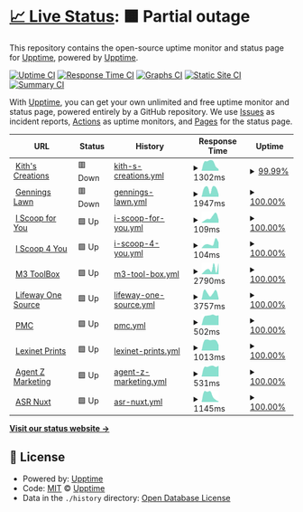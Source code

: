 # [📈 Live Status](https://upptime.github.io/upptime): <!--live status--> **🟧 Partial outage**

This repository contains the open-source uptime monitor and status page for [Upptime](https://upptime.js.org), powered by [Upptime](https://github.com/upptime/upptime).

[![Uptime CI](https://github.com/glashtin/upptime/workflows/Uptime%20CI/badge.svg)](https://github.com/glashtin/upptime/actions?query=workflow%3A%22Uptime+CI%22)
[![Response Time CI](https://github.com/glashtin/upptime/workflows/Response%20Time%20CI/badge.svg)](https://github.com/glashtin/upptime/actions?query=workflow%3A%22Response+Time+CI%22)
[![Graphs CI](https://github.com/glashtin/upptime/workflows/Graphs%20CI/badge.svg)](https://github.com/glashtin/upptime/actions?query=workflow%3A%22Graphs+CI%22)
[![Static Site CI](https://github.com/glashtin/upptime/workflows/Static%20Site%20CI/badge.svg)](https://github.com/glashtin/upptime/actions?query=workflow%3A%22Static+Site+CI%22)
[![Summary CI](https://github.com/glashtin/upptime/workflows/Summary%20CI/badge.svg)](https://github.com/glashtin/upptime/actions?query=workflow%3A%22Summary+CI%22)

With [Upptime](https://upptime.js.org), you can get your own unlimited and free uptime monitor and status page, powered entirely by a GitHub repository. We use [Issues](https://github.com/upptime/upptime/issues) as incident reports, [Actions](https://github.com/glashtin/upptime/actions) as uptime monitors, and [Pages](https://upptime.github.io/upptime) for the status page.

<!--start: status pages-->
<!-- This summary is generated by Upptime (https://github.com/upptime/upptime) -->
<!-- Do not edit this manually, your changes will be overwritten -->
<!-- prettier-ignore -->
| URL | Status | History | Response Time | Uptime |
| --- | ------ | ------- | ------------- | ------ |
| <img alt="" src="https://icons.duckduckgo.com/ip3/kithcreations.com.ico" height="13"> [Kith's Creations](https://kithcreations.com) | 🟥 Down | [kith-s-creations.yml](https://github.com/glashtin/uptime/commits/HEAD/history/kith-s-creations.yml) | <details><summary><img alt="Response time graph" src="./graphs/kith-s-creations/response-time-week.png" height="20"> 1302ms</summary><br><a href="https://glashtin.github.io/uptime/history/kith-s-creations"><img alt="Response time 1461" src="https://img.shields.io/endpoint?url=https%3A%2F%2Fraw.githubusercontent.com%2Fglashtin%2Fuptime%2FHEAD%2Fapi%2Fkith-s-creations%2Fresponse-time.json"></a><br><a href="https://glashtin.github.io/uptime/history/kith-s-creations"><img alt="24-hour response time 275" src="https://img.shields.io/endpoint?url=https%3A%2F%2Fraw.githubusercontent.com%2Fglashtin%2Fuptime%2FHEAD%2Fapi%2Fkith-s-creations%2Fresponse-time-day.json"></a><br><a href="https://glashtin.github.io/uptime/history/kith-s-creations"><img alt="7-day response time 1302" src="https://img.shields.io/endpoint?url=https%3A%2F%2Fraw.githubusercontent.com%2Fglashtin%2Fuptime%2FHEAD%2Fapi%2Fkith-s-creations%2Fresponse-time-week.json"></a><br><a href="https://glashtin.github.io/uptime/history/kith-s-creations"><img alt="30-day response time 2007" src="https://img.shields.io/endpoint?url=https%3A%2F%2Fraw.githubusercontent.com%2Fglashtin%2Fuptime%2FHEAD%2Fapi%2Fkith-s-creations%2Fresponse-time-month.json"></a><br><a href="https://glashtin.github.io/uptime/history/kith-s-creations"><img alt="1-year response time 1461" src="https://img.shields.io/endpoint?url=https%3A%2F%2Fraw.githubusercontent.com%2Fglashtin%2Fuptime%2FHEAD%2Fapi%2Fkith-s-creations%2Fresponse-time-year.json"></a></details> | <details><summary><a href="https://glashtin.github.io/uptime/history/kith-s-creations">99.99%</a></summary><a href="https://glashtin.github.io/uptime/history/kith-s-creations"><img alt="All-time uptime 100.00%" src="https://img.shields.io/endpoint?url=https%3A%2F%2Fraw.githubusercontent.com%2Fglashtin%2Fuptime%2FHEAD%2Fapi%2Fkith-s-creations%2Fuptime.json"></a><br><a href="https://glashtin.github.io/uptime/history/kith-s-creations"><img alt="24-hour uptime 99.96%" src="https://img.shields.io/endpoint?url=https%3A%2F%2Fraw.githubusercontent.com%2Fglashtin%2Fuptime%2FHEAD%2Fapi%2Fkith-s-creations%2Fuptime-day.json"></a><br><a href="https://glashtin.github.io/uptime/history/kith-s-creations"><img alt="7-day uptime 99.99%" src="https://img.shields.io/endpoint?url=https%3A%2F%2Fraw.githubusercontent.com%2Fglashtin%2Fuptime%2FHEAD%2Fapi%2Fkith-s-creations%2Fuptime-week.json"></a><br><a href="https://glashtin.github.io/uptime/history/kith-s-creations"><img alt="30-day uptime 100.00%" src="https://img.shields.io/endpoint?url=https%3A%2F%2Fraw.githubusercontent.com%2Fglashtin%2Fuptime%2FHEAD%2Fapi%2Fkith-s-creations%2Fuptime-month.json"></a><br><a href="https://glashtin.github.io/uptime/history/kith-s-creations"><img alt="1-year uptime 100.00%" src="https://img.shields.io/endpoint?url=https%3A%2F%2Fraw.githubusercontent.com%2Fglashtin%2Fuptime%2FHEAD%2Fapi%2Fkith-s-creations%2Fuptime-year.json"></a></details>
| <img alt="" src="https://icons.duckduckgo.com/ip3/www.genningslawn.com.ico" height="13"> [Gennings Lawn](https://www.genningslawn.com) | 🟥 Down | [gennings-lawn.yml](https://github.com/glashtin/uptime/commits/HEAD/history/gennings-lawn.yml) | <details><summary><img alt="Response time graph" src="./graphs/gennings-lawn/response-time-week.png" height="20"> 1947ms</summary><br><a href="https://glashtin.github.io/uptime/history/gennings-lawn"><img alt="Response time 1992" src="https://img.shields.io/endpoint?url=https%3A%2F%2Fraw.githubusercontent.com%2Fglashtin%2Fuptime%2FHEAD%2Fapi%2Fgennings-lawn%2Fresponse-time.json"></a><br><a href="https://glashtin.github.io/uptime/history/gennings-lawn"><img alt="24-hour response time 600" src="https://img.shields.io/endpoint?url=https%3A%2F%2Fraw.githubusercontent.com%2Fglashtin%2Fuptime%2FHEAD%2Fapi%2Fgennings-lawn%2Fresponse-time-day.json"></a><br><a href="https://glashtin.github.io/uptime/history/gennings-lawn"><img alt="7-day response time 1947" src="https://img.shields.io/endpoint?url=https%3A%2F%2Fraw.githubusercontent.com%2Fglashtin%2Fuptime%2FHEAD%2Fapi%2Fgennings-lawn%2Fresponse-time-week.json"></a><br><a href="https://glashtin.github.io/uptime/history/gennings-lawn"><img alt="30-day response time 2137" src="https://img.shields.io/endpoint?url=https%3A%2F%2Fraw.githubusercontent.com%2Fglashtin%2Fuptime%2FHEAD%2Fapi%2Fgennings-lawn%2Fresponse-time-month.json"></a><br><a href="https://glashtin.github.io/uptime/history/gennings-lawn"><img alt="1-year response time 1992" src="https://img.shields.io/endpoint?url=https%3A%2F%2Fraw.githubusercontent.com%2Fglashtin%2Fuptime%2FHEAD%2Fapi%2Fgennings-lawn%2Fresponse-time-year.json"></a></details> | <details><summary><a href="https://glashtin.github.io/uptime/history/gennings-lawn">100.00%</a></summary><a href="https://glashtin.github.io/uptime/history/gennings-lawn"><img alt="All-time uptime 100.00%" src="https://img.shields.io/endpoint?url=https%3A%2F%2Fraw.githubusercontent.com%2Fglashtin%2Fuptime%2FHEAD%2Fapi%2Fgennings-lawn%2Fuptime.json"></a><br><a href="https://glashtin.github.io/uptime/history/gennings-lawn"><img alt="24-hour uptime 99.98%" src="https://img.shields.io/endpoint?url=https%3A%2F%2Fraw.githubusercontent.com%2Fglashtin%2Fuptime%2FHEAD%2Fapi%2Fgennings-lawn%2Fuptime-day.json"></a><br><a href="https://glashtin.github.io/uptime/history/gennings-lawn"><img alt="7-day uptime 100.00%" src="https://img.shields.io/endpoint?url=https%3A%2F%2Fraw.githubusercontent.com%2Fglashtin%2Fuptime%2FHEAD%2Fapi%2Fgennings-lawn%2Fuptime-week.json"></a><br><a href="https://glashtin.github.io/uptime/history/gennings-lawn"><img alt="30-day uptime 100.00%" src="https://img.shields.io/endpoint?url=https%3A%2F%2Fraw.githubusercontent.com%2Fglashtin%2Fuptime%2FHEAD%2Fapi%2Fgennings-lawn%2Fuptime-month.json"></a><br><a href="https://glashtin.github.io/uptime/history/gennings-lawn"><img alt="1-year uptime 100.00%" src="https://img.shields.io/endpoint?url=https%3A%2F%2Fraw.githubusercontent.com%2Fglashtin%2Fuptime%2FHEAD%2Fapi%2Fgennings-lawn%2Fuptime-year.json"></a></details>
| <img alt="" src="https://icons.duckduckgo.com/ip3/iscoopforyou.com.ico" height="13"> [I Scoop for You](https://iscoopforyou.com) | 🟩 Up | [i-scoop-for-you.yml](https://github.com/glashtin/uptime/commits/HEAD/history/i-scoop-for-you.yml) | <details><summary><img alt="Response time graph" src="./graphs/i-scoop-for-you/response-time-week.png" height="20"> 109ms</summary><br><a href="https://glashtin.github.io/uptime/history/i-scoop-for-you"><img alt="Response time 158" src="https://img.shields.io/endpoint?url=https%3A%2F%2Fraw.githubusercontent.com%2Fglashtin%2Fuptime%2FHEAD%2Fapi%2Fi-scoop-for-you%2Fresponse-time.json"></a><br><a href="https://glashtin.github.io/uptime/history/i-scoop-for-you"><img alt="24-hour response time 68" src="https://img.shields.io/endpoint?url=https%3A%2F%2Fraw.githubusercontent.com%2Fglashtin%2Fuptime%2FHEAD%2Fapi%2Fi-scoop-for-you%2Fresponse-time-day.json"></a><br><a href="https://glashtin.github.io/uptime/history/i-scoop-for-you"><img alt="7-day response time 109" src="https://img.shields.io/endpoint?url=https%3A%2F%2Fraw.githubusercontent.com%2Fglashtin%2Fuptime%2FHEAD%2Fapi%2Fi-scoop-for-you%2Fresponse-time-week.json"></a><br><a href="https://glashtin.github.io/uptime/history/i-scoop-for-you"><img alt="30-day response time 152" src="https://img.shields.io/endpoint?url=https%3A%2F%2Fraw.githubusercontent.com%2Fglashtin%2Fuptime%2FHEAD%2Fapi%2Fi-scoop-for-you%2Fresponse-time-month.json"></a><br><a href="https://glashtin.github.io/uptime/history/i-scoop-for-you"><img alt="1-year response time 158" src="https://img.shields.io/endpoint?url=https%3A%2F%2Fraw.githubusercontent.com%2Fglashtin%2Fuptime%2FHEAD%2Fapi%2Fi-scoop-for-you%2Fresponse-time-year.json"></a></details> | <details><summary><a href="https://glashtin.github.io/uptime/history/i-scoop-for-you">100.00%</a></summary><a href="https://glashtin.github.io/uptime/history/i-scoop-for-you"><img alt="All-time uptime 100.00%" src="https://img.shields.io/endpoint?url=https%3A%2F%2Fraw.githubusercontent.com%2Fglashtin%2Fuptime%2FHEAD%2Fapi%2Fi-scoop-for-you%2Fuptime.json"></a><br><a href="https://glashtin.github.io/uptime/history/i-scoop-for-you"><img alt="24-hour uptime 100.00%" src="https://img.shields.io/endpoint?url=https%3A%2F%2Fraw.githubusercontent.com%2Fglashtin%2Fuptime%2FHEAD%2Fapi%2Fi-scoop-for-you%2Fuptime-day.json"></a><br><a href="https://glashtin.github.io/uptime/history/i-scoop-for-you"><img alt="7-day uptime 100.00%" src="https://img.shields.io/endpoint?url=https%3A%2F%2Fraw.githubusercontent.com%2Fglashtin%2Fuptime%2FHEAD%2Fapi%2Fi-scoop-for-you%2Fuptime-week.json"></a><br><a href="https://glashtin.github.io/uptime/history/i-scoop-for-you"><img alt="30-day uptime 100.00%" src="https://img.shields.io/endpoint?url=https%3A%2F%2Fraw.githubusercontent.com%2Fglashtin%2Fuptime%2FHEAD%2Fapi%2Fi-scoop-for-you%2Fuptime-month.json"></a><br><a href="https://glashtin.github.io/uptime/history/i-scoop-for-you"><img alt="1-year uptime 100.00%" src="https://img.shields.io/endpoint?url=https%3A%2F%2Fraw.githubusercontent.com%2Fglashtin%2Fuptime%2FHEAD%2Fapi%2Fi-scoop-for-you%2Fuptime-year.json"></a></details>
| <img alt="" src="https://icons.duckduckgo.com/ip3/iscoop4you.com.ico" height="13"> [I Scoop 4 You](https://iscoop4you.com) | 🟩 Up | [i-scoop-4-you.yml](https://github.com/glashtin/uptime/commits/HEAD/history/i-scoop-4-you.yml) | <details><summary><img alt="Response time graph" src="./graphs/i-scoop-4-you/response-time-week.png" height="20"> 104ms</summary><br><a href="https://glashtin.github.io/uptime/history/i-scoop-4-you"><img alt="Response time 155" src="https://img.shields.io/endpoint?url=https%3A%2F%2Fraw.githubusercontent.com%2Fglashtin%2Fuptime%2FHEAD%2Fapi%2Fi-scoop-4-you%2Fresponse-time.json"></a><br><a href="https://glashtin.github.io/uptime/history/i-scoop-4-you"><img alt="24-hour response time 127" src="https://img.shields.io/endpoint?url=https%3A%2F%2Fraw.githubusercontent.com%2Fglashtin%2Fuptime%2FHEAD%2Fapi%2Fi-scoop-4-you%2Fresponse-time-day.json"></a><br><a href="https://glashtin.github.io/uptime/history/i-scoop-4-you"><img alt="7-day response time 104" src="https://img.shields.io/endpoint?url=https%3A%2F%2Fraw.githubusercontent.com%2Fglashtin%2Fuptime%2FHEAD%2Fapi%2Fi-scoop-4-you%2Fresponse-time-week.json"></a><br><a href="https://glashtin.github.io/uptime/history/i-scoop-4-you"><img alt="30-day response time 149" src="https://img.shields.io/endpoint?url=https%3A%2F%2Fraw.githubusercontent.com%2Fglashtin%2Fuptime%2FHEAD%2Fapi%2Fi-scoop-4-you%2Fresponse-time-month.json"></a><br><a href="https://glashtin.github.io/uptime/history/i-scoop-4-you"><img alt="1-year response time 155" src="https://img.shields.io/endpoint?url=https%3A%2F%2Fraw.githubusercontent.com%2Fglashtin%2Fuptime%2FHEAD%2Fapi%2Fi-scoop-4-you%2Fresponse-time-year.json"></a></details> | <details><summary><a href="https://glashtin.github.io/uptime/history/i-scoop-4-you">100.00%</a></summary><a href="https://glashtin.github.io/uptime/history/i-scoop-4-you"><img alt="All-time uptime 100.00%" src="https://img.shields.io/endpoint?url=https%3A%2F%2Fraw.githubusercontent.com%2Fglashtin%2Fuptime%2FHEAD%2Fapi%2Fi-scoop-4-you%2Fuptime.json"></a><br><a href="https://glashtin.github.io/uptime/history/i-scoop-4-you"><img alt="24-hour uptime 100.00%" src="https://img.shields.io/endpoint?url=https%3A%2F%2Fraw.githubusercontent.com%2Fglashtin%2Fuptime%2FHEAD%2Fapi%2Fi-scoop-4-you%2Fuptime-day.json"></a><br><a href="https://glashtin.github.io/uptime/history/i-scoop-4-you"><img alt="7-day uptime 100.00%" src="https://img.shields.io/endpoint?url=https%3A%2F%2Fraw.githubusercontent.com%2Fglashtin%2Fuptime%2FHEAD%2Fapi%2Fi-scoop-4-you%2Fuptime-week.json"></a><br><a href="https://glashtin.github.io/uptime/history/i-scoop-4-you"><img alt="30-day uptime 100.00%" src="https://img.shields.io/endpoint?url=https%3A%2F%2Fraw.githubusercontent.com%2Fglashtin%2Fuptime%2FHEAD%2Fapi%2Fi-scoop-4-you%2Fuptime-month.json"></a><br><a href="https://glashtin.github.io/uptime/history/i-scoop-4-you"><img alt="1-year uptime 100.00%" src="https://img.shields.io/endpoint?url=https%3A%2F%2Fraw.githubusercontent.com%2Fglashtin%2Fuptime%2FHEAD%2Fapi%2Fi-scoop-4-you%2Fuptime-year.json"></a></details>
| <img alt="" src="https://icons.duckduckgo.com/ip3/m3toolbox.com.ico" height="13"> [M3 ToolBox](https://m3toolbox.com) | 🟩 Up | [m3-tool-box.yml](https://github.com/glashtin/uptime/commits/HEAD/history/m3-tool-box.yml) | <details><summary><img alt="Response time graph" src="./graphs/m3-tool-box/response-time-week.png" height="20"> 2790ms</summary><br><a href="https://glashtin.github.io/uptime/history/m3-tool-box"><img alt="Response time 2456" src="https://img.shields.io/endpoint?url=https%3A%2F%2Fraw.githubusercontent.com%2Fglashtin%2Fuptime%2FHEAD%2Fapi%2Fm3-tool-box%2Fresponse-time.json"></a><br><a href="https://glashtin.github.io/uptime/history/m3-tool-box"><img alt="24-hour response time 5732" src="https://img.shields.io/endpoint?url=https%3A%2F%2Fraw.githubusercontent.com%2Fglashtin%2Fuptime%2FHEAD%2Fapi%2Fm3-tool-box%2Fresponse-time-day.json"></a><br><a href="https://glashtin.github.io/uptime/history/m3-tool-box"><img alt="7-day response time 2790" src="https://img.shields.io/endpoint?url=https%3A%2F%2Fraw.githubusercontent.com%2Fglashtin%2Fuptime%2FHEAD%2Fapi%2Fm3-tool-box%2Fresponse-time-week.json"></a><br><a href="https://glashtin.github.io/uptime/history/m3-tool-box"><img alt="30-day response time 2965" src="https://img.shields.io/endpoint?url=https%3A%2F%2Fraw.githubusercontent.com%2Fglashtin%2Fuptime%2FHEAD%2Fapi%2Fm3-tool-box%2Fresponse-time-month.json"></a><br><a href="https://glashtin.github.io/uptime/history/m3-tool-box"><img alt="1-year response time 2456" src="https://img.shields.io/endpoint?url=https%3A%2F%2Fraw.githubusercontent.com%2Fglashtin%2Fuptime%2FHEAD%2Fapi%2Fm3-tool-box%2Fresponse-time-year.json"></a></details> | <details><summary><a href="https://glashtin.github.io/uptime/history/m3-tool-box">100.00%</a></summary><a href="https://glashtin.github.io/uptime/history/m3-tool-box"><img alt="All-time uptime 99.83%" src="https://img.shields.io/endpoint?url=https%3A%2F%2Fraw.githubusercontent.com%2Fglashtin%2Fuptime%2FHEAD%2Fapi%2Fm3-tool-box%2Fuptime.json"></a><br><a href="https://glashtin.github.io/uptime/history/m3-tool-box"><img alt="24-hour uptime 100.00%" src="https://img.shields.io/endpoint?url=https%3A%2F%2Fraw.githubusercontent.com%2Fglashtin%2Fuptime%2FHEAD%2Fapi%2Fm3-tool-box%2Fuptime-day.json"></a><br><a href="https://glashtin.github.io/uptime/history/m3-tool-box"><img alt="7-day uptime 100.00%" src="https://img.shields.io/endpoint?url=https%3A%2F%2Fraw.githubusercontent.com%2Fglashtin%2Fuptime%2FHEAD%2Fapi%2Fm3-tool-box%2Fuptime-week.json"></a><br><a href="https://glashtin.github.io/uptime/history/m3-tool-box"><img alt="30-day uptime 100.00%" src="https://img.shields.io/endpoint?url=https%3A%2F%2Fraw.githubusercontent.com%2Fglashtin%2Fuptime%2FHEAD%2Fapi%2Fm3-tool-box%2Fuptime-month.json"></a><br><a href="https://glashtin.github.io/uptime/history/m3-tool-box"><img alt="1-year uptime 99.83%" src="https://img.shields.io/endpoint?url=https%3A%2F%2Fraw.githubusercontent.com%2Fglashtin%2Fuptime%2FHEAD%2Fapi%2Fm3-tool-box%2Fuptime-year.json"></a></details>
| <img alt="" src="https://icons.duckduckgo.com/ip3/prospectservice.lifewaystores.com.ico" height="13"> [Lifeway One Source](https://prospectservice.lifewaystores.com) | 🟩 Up | [lifeway-one-source.yml](https://github.com/glashtin/uptime/commits/HEAD/history/lifeway-one-source.yml) | <details><summary><img alt="Response time graph" src="./graphs/lifeway-one-source/response-time-week.png" height="20"> 3757ms</summary><br><a href="https://glashtin.github.io/uptime/history/lifeway-one-source"><img alt="Response time 2665" src="https://img.shields.io/endpoint?url=https%3A%2F%2Fraw.githubusercontent.com%2Fglashtin%2Fuptime%2FHEAD%2Fapi%2Flifeway-one-source%2Fresponse-time.json"></a><br><a href="https://glashtin.github.io/uptime/history/lifeway-one-source"><img alt="24-hour response time 831" src="https://img.shields.io/endpoint?url=https%3A%2F%2Fraw.githubusercontent.com%2Fglashtin%2Fuptime%2FHEAD%2Fapi%2Flifeway-one-source%2Fresponse-time-day.json"></a><br><a href="https://glashtin.github.io/uptime/history/lifeway-one-source"><img alt="7-day response time 3757" src="https://img.shields.io/endpoint?url=https%3A%2F%2Fraw.githubusercontent.com%2Fglashtin%2Fuptime%2FHEAD%2Fapi%2Flifeway-one-source%2Fresponse-time-week.json"></a><br><a href="https://glashtin.github.io/uptime/history/lifeway-one-source"><img alt="30-day response time 2770" src="https://img.shields.io/endpoint?url=https%3A%2F%2Fraw.githubusercontent.com%2Fglashtin%2Fuptime%2FHEAD%2Fapi%2Flifeway-one-source%2Fresponse-time-month.json"></a><br><a href="https://glashtin.github.io/uptime/history/lifeway-one-source"><img alt="1-year response time 2665" src="https://img.shields.io/endpoint?url=https%3A%2F%2Fraw.githubusercontent.com%2Fglashtin%2Fuptime%2FHEAD%2Fapi%2Flifeway-one-source%2Fresponse-time-year.json"></a></details> | <details><summary><a href="https://glashtin.github.io/uptime/history/lifeway-one-source">100.00%</a></summary><a href="https://glashtin.github.io/uptime/history/lifeway-one-source"><img alt="All-time uptime 99.83%" src="https://img.shields.io/endpoint?url=https%3A%2F%2Fraw.githubusercontent.com%2Fglashtin%2Fuptime%2FHEAD%2Fapi%2Flifeway-one-source%2Fuptime.json"></a><br><a href="https://glashtin.github.io/uptime/history/lifeway-one-source"><img alt="24-hour uptime 100.00%" src="https://img.shields.io/endpoint?url=https%3A%2F%2Fraw.githubusercontent.com%2Fglashtin%2Fuptime%2FHEAD%2Fapi%2Flifeway-one-source%2Fuptime-day.json"></a><br><a href="https://glashtin.github.io/uptime/history/lifeway-one-source"><img alt="7-day uptime 100.00%" src="https://img.shields.io/endpoint?url=https%3A%2F%2Fraw.githubusercontent.com%2Fglashtin%2Fuptime%2FHEAD%2Fapi%2Flifeway-one-source%2Fuptime-week.json"></a><br><a href="https://glashtin.github.io/uptime/history/lifeway-one-source"><img alt="30-day uptime 100.00%" src="https://img.shields.io/endpoint?url=https%3A%2F%2Fraw.githubusercontent.com%2Fglashtin%2Fuptime%2FHEAD%2Fapi%2Flifeway-one-source%2Fuptime-month.json"></a><br><a href="https://glashtin.github.io/uptime/history/lifeway-one-source"><img alt="1-year uptime 99.83%" src="https://img.shields.io/endpoint?url=https%3A%2F%2Fraw.githubusercontent.com%2Fglashtin%2Fuptime%2FHEAD%2Fapi%2Flifeway-one-source%2Fuptime-year.json"></a></details>
| <img alt="" src="https://icons.duckduckgo.com/ip3/order.tpmco.com.ico" height="13"> [PMC](https://order.tpmco.com) | 🟩 Up | [pmc.yml](https://github.com/glashtin/uptime/commits/HEAD/history/pmc.yml) | <details><summary><img alt="Response time graph" src="./graphs/pmc/response-time-week.png" height="20"> 502ms</summary><br><a href="https://glashtin.github.io/uptime/history/pmc"><img alt="Response time 496" src="https://img.shields.io/endpoint?url=https%3A%2F%2Fraw.githubusercontent.com%2Fglashtin%2Fuptime%2FHEAD%2Fapi%2Fpmc%2Fresponse-time.json"></a><br><a href="https://glashtin.github.io/uptime/history/pmc"><img alt="24-hour response time 510" src="https://img.shields.io/endpoint?url=https%3A%2F%2Fraw.githubusercontent.com%2Fglashtin%2Fuptime%2FHEAD%2Fapi%2Fpmc%2Fresponse-time-day.json"></a><br><a href="https://glashtin.github.io/uptime/history/pmc"><img alt="7-day response time 502" src="https://img.shields.io/endpoint?url=https%3A%2F%2Fraw.githubusercontent.com%2Fglashtin%2Fuptime%2FHEAD%2Fapi%2Fpmc%2Fresponse-time-week.json"></a><br><a href="https://glashtin.github.io/uptime/history/pmc"><img alt="30-day response time 496" src="https://img.shields.io/endpoint?url=https%3A%2F%2Fraw.githubusercontent.com%2Fglashtin%2Fuptime%2FHEAD%2Fapi%2Fpmc%2Fresponse-time-month.json"></a><br><a href="https://glashtin.github.io/uptime/history/pmc"><img alt="1-year response time 496" src="https://img.shields.io/endpoint?url=https%3A%2F%2Fraw.githubusercontent.com%2Fglashtin%2Fuptime%2FHEAD%2Fapi%2Fpmc%2Fresponse-time-year.json"></a></details> | <details><summary><a href="https://glashtin.github.io/uptime/history/pmc">100.00%</a></summary><a href="https://glashtin.github.io/uptime/history/pmc"><img alt="All-time uptime 99.83%" src="https://img.shields.io/endpoint?url=https%3A%2F%2Fraw.githubusercontent.com%2Fglashtin%2Fuptime%2FHEAD%2Fapi%2Fpmc%2Fuptime.json"></a><br><a href="https://glashtin.github.io/uptime/history/pmc"><img alt="24-hour uptime 100.00%" src="https://img.shields.io/endpoint?url=https%3A%2F%2Fraw.githubusercontent.com%2Fglashtin%2Fuptime%2FHEAD%2Fapi%2Fpmc%2Fuptime-day.json"></a><br><a href="https://glashtin.github.io/uptime/history/pmc"><img alt="7-day uptime 100.00%" src="https://img.shields.io/endpoint?url=https%3A%2F%2Fraw.githubusercontent.com%2Fglashtin%2Fuptime%2FHEAD%2Fapi%2Fpmc%2Fuptime-week.json"></a><br><a href="https://glashtin.github.io/uptime/history/pmc"><img alt="30-day uptime 100.00%" src="https://img.shields.io/endpoint?url=https%3A%2F%2Fraw.githubusercontent.com%2Fglashtin%2Fuptime%2FHEAD%2Fapi%2Fpmc%2Fuptime-month.json"></a><br><a href="https://glashtin.github.io/uptime/history/pmc"><img alt="1-year uptime 99.83%" src="https://img.shields.io/endpoint?url=https%3A%2F%2Fraw.githubusercontent.com%2Fglashtin%2Fuptime%2FHEAD%2Fapi%2Fpmc%2Fuptime-year.json"></a></details>
| <img alt="" src="https://icons.duckduckgo.com/ip3/lexinetprints.com.ico" height="13"> [Lexinet Prints](https://lexinetprints.com) | 🟩 Up | [lexinet-prints.yml](https://github.com/glashtin/uptime/commits/HEAD/history/lexinet-prints.yml) | <details><summary><img alt="Response time graph" src="./graphs/lexinet-prints/response-time-week.png" height="20"> 1013ms</summary><br><a href="https://glashtin.github.io/uptime/history/lexinet-prints"><img alt="Response time 956" src="https://img.shields.io/endpoint?url=https%3A%2F%2Fraw.githubusercontent.com%2Fglashtin%2Fuptime%2FHEAD%2Fapi%2Flexinet-prints%2Fresponse-time.json"></a><br><a href="https://glashtin.github.io/uptime/history/lexinet-prints"><img alt="24-hour response time 574" src="https://img.shields.io/endpoint?url=https%3A%2F%2Fraw.githubusercontent.com%2Fglashtin%2Fuptime%2FHEAD%2Fapi%2Flexinet-prints%2Fresponse-time-day.json"></a><br><a href="https://glashtin.github.io/uptime/history/lexinet-prints"><img alt="7-day response time 1013" src="https://img.shields.io/endpoint?url=https%3A%2F%2Fraw.githubusercontent.com%2Fglashtin%2Fuptime%2FHEAD%2Fapi%2Flexinet-prints%2Fresponse-time-week.json"></a><br><a href="https://glashtin.github.io/uptime/history/lexinet-prints"><img alt="30-day response time 1063" src="https://img.shields.io/endpoint?url=https%3A%2F%2Fraw.githubusercontent.com%2Fglashtin%2Fuptime%2FHEAD%2Fapi%2Flexinet-prints%2Fresponse-time-month.json"></a><br><a href="https://glashtin.github.io/uptime/history/lexinet-prints"><img alt="1-year response time 956" src="https://img.shields.io/endpoint?url=https%3A%2F%2Fraw.githubusercontent.com%2Fglashtin%2Fuptime%2FHEAD%2Fapi%2Flexinet-prints%2Fresponse-time-year.json"></a></details> | <details><summary><a href="https://glashtin.github.io/uptime/history/lexinet-prints">100.00%</a></summary><a href="https://glashtin.github.io/uptime/history/lexinet-prints"><img alt="All-time uptime 99.84%" src="https://img.shields.io/endpoint?url=https%3A%2F%2Fraw.githubusercontent.com%2Fglashtin%2Fuptime%2FHEAD%2Fapi%2Flexinet-prints%2Fuptime.json"></a><br><a href="https://glashtin.github.io/uptime/history/lexinet-prints"><img alt="24-hour uptime 100.00%" src="https://img.shields.io/endpoint?url=https%3A%2F%2Fraw.githubusercontent.com%2Fglashtin%2Fuptime%2FHEAD%2Fapi%2Flexinet-prints%2Fuptime-day.json"></a><br><a href="https://glashtin.github.io/uptime/history/lexinet-prints"><img alt="7-day uptime 100.00%" src="https://img.shields.io/endpoint?url=https%3A%2F%2Fraw.githubusercontent.com%2Fglashtin%2Fuptime%2FHEAD%2Fapi%2Flexinet-prints%2Fuptime-week.json"></a><br><a href="https://glashtin.github.io/uptime/history/lexinet-prints"><img alt="30-day uptime 100.00%" src="https://img.shields.io/endpoint?url=https%3A%2F%2Fraw.githubusercontent.com%2Fglashtin%2Fuptime%2FHEAD%2Fapi%2Flexinet-prints%2Fuptime-month.json"></a><br><a href="https://glashtin.github.io/uptime/history/lexinet-prints"><img alt="1-year uptime 99.84%" src="https://img.shields.io/endpoint?url=https%3A%2F%2Fraw.githubusercontent.com%2Fglashtin%2Fuptime%2FHEAD%2Fapi%2Flexinet-prints%2Fuptime-year.json"></a></details>
| <img alt="" src="https://icons.duckduckgo.com/ip3/www.agentzmarketing.com.ico" height="13"> [Agent Z Marketing](https://www.agentzmarketing.com) | 🟩 Up | [agent-z-marketing.yml](https://github.com/glashtin/uptime/commits/HEAD/history/agent-z-marketing.yml) | <details><summary><img alt="Response time graph" src="./graphs/agent-z-marketing/response-time-week.png" height="20"> 531ms</summary><br><a href="https://glashtin.github.io/uptime/history/agent-z-marketing"><img alt="Response time 994" src="https://img.shields.io/endpoint?url=https%3A%2F%2Fraw.githubusercontent.com%2Fglashtin%2Fuptime%2FHEAD%2Fapi%2Fagent-z-marketing%2Fresponse-time.json"></a><br><a href="https://glashtin.github.io/uptime/history/agent-z-marketing"><img alt="24-hour response time 561" src="https://img.shields.io/endpoint?url=https%3A%2F%2Fraw.githubusercontent.com%2Fglashtin%2Fuptime%2FHEAD%2Fapi%2Fagent-z-marketing%2Fresponse-time-day.json"></a><br><a href="https://glashtin.github.io/uptime/history/agent-z-marketing"><img alt="7-day response time 531" src="https://img.shields.io/endpoint?url=https%3A%2F%2Fraw.githubusercontent.com%2Fglashtin%2Fuptime%2FHEAD%2Fapi%2Fagent-z-marketing%2Fresponse-time-week.json"></a><br><a href="https://glashtin.github.io/uptime/history/agent-z-marketing"><img alt="30-day response time 523" src="https://img.shields.io/endpoint?url=https%3A%2F%2Fraw.githubusercontent.com%2Fglashtin%2Fuptime%2FHEAD%2Fapi%2Fagent-z-marketing%2Fresponse-time-month.json"></a><br><a href="https://glashtin.github.io/uptime/history/agent-z-marketing"><img alt="1-year response time 994" src="https://img.shields.io/endpoint?url=https%3A%2F%2Fraw.githubusercontent.com%2Fglashtin%2Fuptime%2FHEAD%2Fapi%2Fagent-z-marketing%2Fresponse-time-year.json"></a></details> | <details><summary><a href="https://glashtin.github.io/uptime/history/agent-z-marketing">100.00%</a></summary><a href="https://glashtin.github.io/uptime/history/agent-z-marketing"><img alt="All-time uptime 99.78%" src="https://img.shields.io/endpoint?url=https%3A%2F%2Fraw.githubusercontent.com%2Fglashtin%2Fuptime%2FHEAD%2Fapi%2Fagent-z-marketing%2Fuptime.json"></a><br><a href="https://glashtin.github.io/uptime/history/agent-z-marketing"><img alt="24-hour uptime 100.00%" src="https://img.shields.io/endpoint?url=https%3A%2F%2Fraw.githubusercontent.com%2Fglashtin%2Fuptime%2FHEAD%2Fapi%2Fagent-z-marketing%2Fuptime-day.json"></a><br><a href="https://glashtin.github.io/uptime/history/agent-z-marketing"><img alt="7-day uptime 100.00%" src="https://img.shields.io/endpoint?url=https%3A%2F%2Fraw.githubusercontent.com%2Fglashtin%2Fuptime%2FHEAD%2Fapi%2Fagent-z-marketing%2Fuptime-week.json"></a><br><a href="https://glashtin.github.io/uptime/history/agent-z-marketing"><img alt="30-day uptime 99.96%" src="https://img.shields.io/endpoint?url=https%3A%2F%2Fraw.githubusercontent.com%2Fglashtin%2Fuptime%2FHEAD%2Fapi%2Fagent-z-marketing%2Fuptime-month.json"></a><br><a href="https://glashtin.github.io/uptime/history/agent-z-marketing"><img alt="1-year uptime 99.78%" src="https://img.shields.io/endpoint?url=https%3A%2F%2Fraw.githubusercontent.com%2Fglashtin%2Fuptime%2FHEAD%2Fapi%2Fagent-z-marketing%2Fuptime-year.json"></a></details>
| <img alt="" src="https://icons.duckduckgo.com/ip3/lexasr.netlify.app.ico" height="13"> [ASR Nuxt](https://lexasr.netlify.app) | 🟩 Up | [asr-nuxt.yml](https://github.com/glashtin/uptime/commits/HEAD/history/asr-nuxt.yml) | <details><summary><img alt="Response time graph" src="./graphs/asr-nuxt/response-time-week.png" height="20"> 1145ms</summary><br><a href="https://glashtin.github.io/uptime/history/asr-nuxt"><img alt="Response time 1244" src="https://img.shields.io/endpoint?url=https%3A%2F%2Fraw.githubusercontent.com%2Fglashtin%2Fuptime%2FHEAD%2Fapi%2Fasr-nuxt%2Fresponse-time.json"></a><br><a href="https://glashtin.github.io/uptime/history/asr-nuxt"><img alt="24-hour response time 83" src="https://img.shields.io/endpoint?url=https%3A%2F%2Fraw.githubusercontent.com%2Fglashtin%2Fuptime%2FHEAD%2Fapi%2Fasr-nuxt%2Fresponse-time-day.json"></a><br><a href="https://glashtin.github.io/uptime/history/asr-nuxt"><img alt="7-day response time 1145" src="https://img.shields.io/endpoint?url=https%3A%2F%2Fraw.githubusercontent.com%2Fglashtin%2Fuptime%2FHEAD%2Fapi%2Fasr-nuxt%2Fresponse-time-week.json"></a><br><a href="https://glashtin.github.io/uptime/history/asr-nuxt"><img alt="30-day response time 1244" src="https://img.shields.io/endpoint?url=https%3A%2F%2Fraw.githubusercontent.com%2Fglashtin%2Fuptime%2FHEAD%2Fapi%2Fasr-nuxt%2Fresponse-time-month.json"></a><br><a href="https://glashtin.github.io/uptime/history/asr-nuxt"><img alt="1-year response time 1244" src="https://img.shields.io/endpoint?url=https%3A%2F%2Fraw.githubusercontent.com%2Fglashtin%2Fuptime%2FHEAD%2Fapi%2Fasr-nuxt%2Fresponse-time-year.json"></a></details> | <details><summary><a href="https://glashtin.github.io/uptime/history/asr-nuxt">100.00%</a></summary><a href="https://glashtin.github.io/uptime/history/asr-nuxt"><img alt="All-time uptime 100.00%" src="https://img.shields.io/endpoint?url=https%3A%2F%2Fraw.githubusercontent.com%2Fglashtin%2Fuptime%2FHEAD%2Fapi%2Fasr-nuxt%2Fuptime.json"></a><br><a href="https://glashtin.github.io/uptime/history/asr-nuxt"><img alt="24-hour uptime 100.00%" src="https://img.shields.io/endpoint?url=https%3A%2F%2Fraw.githubusercontent.com%2Fglashtin%2Fuptime%2FHEAD%2Fapi%2Fasr-nuxt%2Fuptime-day.json"></a><br><a href="https://glashtin.github.io/uptime/history/asr-nuxt"><img alt="7-day uptime 100.00%" src="https://img.shields.io/endpoint?url=https%3A%2F%2Fraw.githubusercontent.com%2Fglashtin%2Fuptime%2FHEAD%2Fapi%2Fasr-nuxt%2Fuptime-week.json"></a><br><a href="https://glashtin.github.io/uptime/history/asr-nuxt"><img alt="30-day uptime 100.00%" src="https://img.shields.io/endpoint?url=https%3A%2F%2Fraw.githubusercontent.com%2Fglashtin%2Fuptime%2FHEAD%2Fapi%2Fasr-nuxt%2Fuptime-month.json"></a><br><a href="https://glashtin.github.io/uptime/history/asr-nuxt"><img alt="1-year uptime 100.00%" src="https://img.shields.io/endpoint?url=https%3A%2F%2Fraw.githubusercontent.com%2Fglashtin%2Fuptime%2FHEAD%2Fapi%2Fasr-nuxt%2Fuptime-year.json"></a></details>

<!--end: status pages-->

[**Visit our status website →**](https://upptime.github.io/upptime)

## 📄 License

- Powered by: [Upptime](https://github.com/upptime/upptime)
- Code: [MIT](./LICENSE) © [Upptime](https://upptime.js.org)
- Data in the `./history` directory: [Open Database License](https://opendatacommons.org/licenses/odbl/1-0/)
